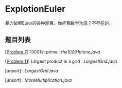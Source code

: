 # ExplotionEuler

暴力破解Euler的各种题目。你问我数学功底？不存在的。


## 题目列表

[[Problem   7](https://projecteuler.net/problem=7)] 10001st prime : *the10001prime.java*

[[Problem   11](https://projecteuler.net/problem=11)] Largest product in a grid : *LargestGrid.java*

[unsort] : *LargestGrid.java*

[unsort] : *MoreMultiplication.java*
